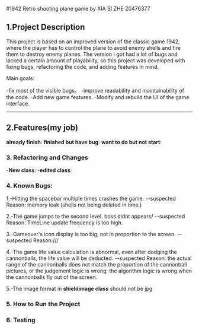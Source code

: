 #1942 Retro shooting plane game by XIA SI ZHE 20476377

## 1.**Project Description**
This project is based on an improved version of the classic game 1942, where the player has to control the plane to avoid enemy shells and fire them to destroy enemy planes. 
The version I got had a lot of bugs and lacked a certain amount of playability, so this project was developed with fixing bugs, refactoring the code, and adding features in mind.

Main goals: 

-fix most of the visible bugs。
-improve readability and maintainability of the code. 
-Add new game features. 
-Modify and rebuild the UI of the game interface.


------------------------------------------------------------------------------

## 2.**Features(my job)**

**already finish**:
**finished but have bug**:
**want to do but not start**:



### 3. **Refactoring and Changes**

-**New class**:
-**edited class**:




### 4. **Known Bugs**:
1.-Hitting the spacebar multiple times crashes the game.
  --suspected Reason: memory leak (shells not being deleted in time.)

2.-The game jumps to the second level. boss didnt appears/
  --suspected Reason: TimeLine update frequency is too high.

3.-Gameover's icon display is too big, not in proportion to the screen.
  --suspected Reason:///

4.-The game life value calculation is abnormal, even after dodging the cannonballs, the life 
  value will be deducted.
  --suspected Reason: the actual range of the cannonballs does not match the proportion of the 
  cannonball pictures, or the judgement logic is wrong: the algorithm logic is wrong when the 
  cannonballs fly out of the screen.

5.-The image format in **shieldimage class** should not be jpg



### 5. **How to Run the Project**





### 6. **Testing**








